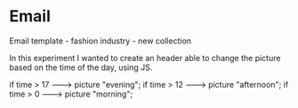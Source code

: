 # Email
Email template - fashion industry - new collection

In this experiment I wanted to create an header able to change the picture based on the time of the day, using JS. 

if time > 17 ---> picture "evening";
if time > 12 ---> picture "afternoon";
if time > 0  ---> picture "morning";
